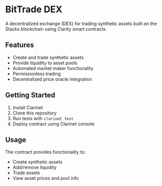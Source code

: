 # BitTrade DEX

A decentralized exchange (DEX) for trading synthetic assets built on the Stacks blockchain using Clarity smart contracts.

## Features
- Create and trade synthetic assets
- Provide liquidity to asset pools
- Automated market maker functionality
- Permissionless trading
- Decentralized price oracle integration

## Getting Started
1. Install Clarinet
2. Clone this repository
3. Run tests with `clarinet test`
4. Deploy contract using Clarinet console

## Usage
The contract provides functionality to:
- Create synthetic assets
- Add/remove liquidity
- Trade assets
- View asset prices and pool info